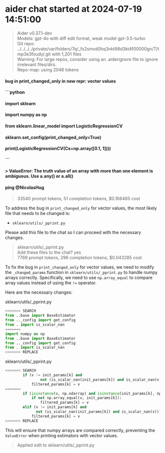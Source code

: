
# aider chat started at 2024-07-19 14:51:00

> Aider v0.37.1-dev  
> Models: gpt-4o with diff edit format, weak model gpt-3.5-turbo  
> Git repo: ../../../../private/var/folders/7q/_fx2smvd0hq3nkt98d3kt4f00000gn/T/tmp3e3foudy/.git with 1,201 files  
> Warning: For large repos, consider using an .aiderignore file to ignore irrelevant files/dirs.  
> Repo-map: using 2048 tokens  

#### bug in print_changed_only in new repr: vector values  
#### ```python  
#### import sklearn  
#### import numpy as np  
#### from sklearn.linear_model import LogisticRegressionCV  
#### sklearn.set_config(print_changed_only=True)  
#### print(LogisticRegressionCV(Cs=np.array([0.1, 1])))  
#### ```  
#### > ValueError: The truth value of an array with more than one element is ambiguous. Use a.any() or a.all()  
####   
#### ping @NicolasHug   
####  
> 33540 prompt tokens, 51 completion tokens, $0.168465 cost  

To address the bug in `print_changed_only` for vector values, the most likely file that needs to be changed is:

- `sklearn/utils/_pprint.py`

Please add this file to the chat so I can proceed with the necessary changes.

> sklearn/utils/_pprint.py  
> Add these files to the chat? yes  
> 7769 prompt tokens, 296 completion tokens, $0.043285 cost  

To fix the bug in `print_changed_only` for vector values, we need to modify the `_changed_params` function in `sklearn/utils/_pprint.py` to handle numpy arrays correctly. Specifically, we need to use `np.array_equal` to compare array values instead of using the `!=` operator.

Here are the necessary changes:

sklearn/utils/_pprint.py
```python
<<<<<<< SEARCH
from ..base import BaseEstimator
from .._config import get_config
from . import is_scalar_nan
=======
import numpy as np
from ..base import BaseEstimator
from .._config import get_config
from . import is_scalar_nan
>>>>>>> REPLACE
```

sklearn/utils/_pprint.py
```python
<<<<<<< SEARCH
        if (v != init_params[k] and
                not (is_scalar_nan(init_params[k]) and is_scalar_nan(v))):
            filtered_params[k] = v
=======
        if (isinstance(v, np.ndarray) and isinstance(init_params[k], np.ndarray)):
            if not np.array_equal(v, init_params[k]):
                filtered_params[k] = v
        elif (v != init_params[k] and
              not (is_scalar_nan(init_params[k]) and is_scalar_nan(v))):
            filtered_params[k] = v
>>>>>>> REPLACE
```

This will ensure that numpy arrays are compared correctly, preventing the `ValueError` when printing estimators with vector values.

> Applied edit to sklearn/utils/_pprint.py  
